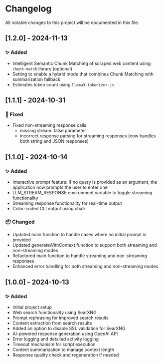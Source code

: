 # Changelog

All notable changes to this project will be documented in this file.

## [1.2.0] - 2024-11-13

### ✨ Added
- Intelligent Semantic Chunk Matching of scraped web content using `chunk-match` library (optional)
- Setting to enable a hybrid mode that combines Chunk Matching with summarization fallback
- Estimates token count using `llama3-tokenizer-js`

## [1.1.1] - 2024-10-31

### 🐛 Fixed
- Fixed non-streaming response calls
  - missing stream: false parameter
  - incorrect response parsing for streaming responses (now handles both string and JSON responses)

## [1.1.0] - 2024-10-14

### ✨ Added
- Interactive prompt feature: If no query is provided as an argument, the application now prompts the user to enter one
- LLM_STREAM_RESPONSE environment variable to toggle streaming functionality
- Streaming response functionality for real-time output
- Color-coded CLI output using chalk

### 📦 Changed
- Updated main function to handle cases where no initial prompt is provided
- Updated generateWithContext function to support both streaming and non-streaming modes
- Refactored main function to handle streaming and non-streaming responses
- Enhanced error handling for both streaming and non-streaming modes

## [1.0.0] - 2024-10-13

### ✨ Added
- Initial project setup
- Web search functionality using SearXNG
- Prompt rephrasing for improved search results
- Content extraction from search results
- Added an option to disable SSL validation for SearXNG
- AI-powered response generation using OpenAI API
- Error logging and detailed activity logging
- Timeout mechanism for script execution
- Content summarization to manage context length
- Response quality check and regeneration if needed
